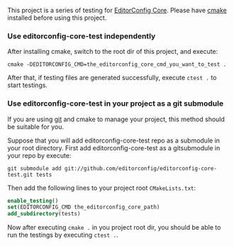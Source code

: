 This project is a series of testing for [EditorConfig Core][editorconfig]. Please have
[cmake][] installed before using this project.

### Use editorconfig-core-test independently

After installing cmake, switch to the root dir of this project, and execute:

    cmake -DEDITORCONFIG_CMD=the_editorconfig_core_cmd_you_want_to_test .

After that, if testing files are generated successfully, execute `ctest .` to
start testings.

### Use editorconfig-core-test in your project as a git submodule

If you are using [git][] and cmake to manage your project, this method should
be suitable for you.

Suppose that you will add editorconfig-core-test repo as a
submodule in your root directory. First add editorconfig-core-test as a
gitsubmodule in your repo by execute:

    git submodule add git://github.com/editorconfig/editorconfig-core-test.git tests

Then add the following lines to your project root `CMakeLists.txt`:

```cmake
enable_testing()
set(EDITORCONFIG_CMD the_editorconfig_core_path)
add_subdirectory(tests)
```

Now after executing `cmake .` in you project root dir, you should be able to
run the testings by executing `ctest .`.

[cmake]: http://www.cmake.org
[editorconfig]: http://editorconfig.org
[git]: http://git-scm.com
